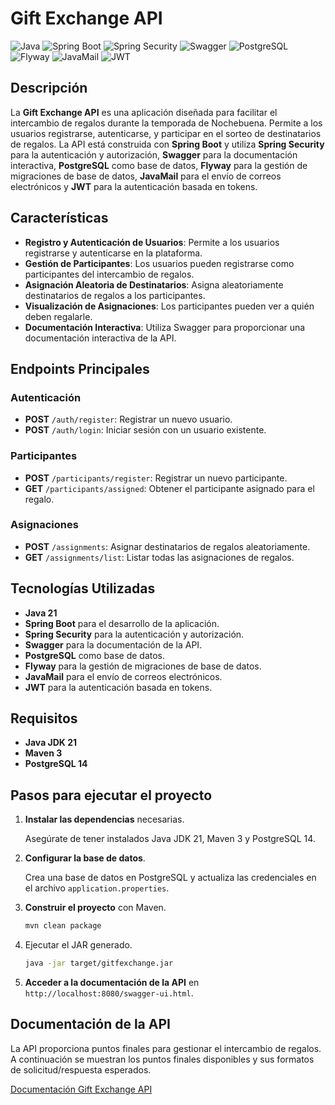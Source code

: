 # Gift Exchange API

![Java](https://img.shields.io/badge/Java-ED8B00?style=for-the-badge&logo=java&logoColor=white)
![Spring Boot](https://img.shields.io/badge/Spring%20Boot-6DB33F?style=for-the-badge&logo=spring&logoColor=white)
![Spring Security](https://img.shields.io/badge/Spring%20Security-6DB33F?style=for-the-badge&logo=spring-security&logoColor=white)
![Swagger](https://img.shields.io/badge/Swagger-85EA2D?style=for-the-badge&logo=swagger&logoColor=black)
![PostgreSQL](https://img.shields.io/badge/PostgreSQL-316192?style=for-the-badge&logo=postgresql&logoColor=white)
![Flyway](https://img.shields.io/badge/Flyway-CC0200?style=for-the-badge&logo=flyway&logoColor=white)
![JavaMail](https://img.shields.io/badge/JavaMail-007396?style=for-the-badge&logo=java&logoColor=white)
![JWT](https://img.shields.io/badge/JWT-000000?style=for-the-badge&logo=json-web-tokens&logoColor=white)

## Descripción

La **Gift Exchange API** es una aplicación diseñada para facilitar el intercambio de regalos durante la temporada de Nochebuena. Permite a los usuarios registrarse, autenticarse, y participar en el sorteo de destinatarios de regalos. La API está construida con **Spring Boot** y utiliza **Spring Security** para la autenticación y autorización, **Swagger** para la documentación interactiva, **PostgreSQL** como base de datos, **Flyway** para la gestión de migraciones de base de datos, **JavaMail** para el envío de correos electrónicos y **JWT** para la autenticación basada en tokens.

## Características

- **Registro y Autenticación de Usuarios**: Permite a los usuarios registrarse y autenticarse en la plataforma.
- **Gestión de Participantes**: Los usuarios pueden registrarse como participantes del intercambio de regalos.
- **Asignación Aleatoria de Destinatarios**: Asigna aleatoriamente destinatarios de regalos a los participantes.
- **Visualización de Asignaciones**: Los participantes pueden ver a quién deben regalarle.
- **Documentación Interactiva**: Utiliza Swagger para proporcionar una documentación interactiva de la API.

## Endpoints Principales

### Autenticación

- **POST** `/auth/register`: Registrar un nuevo usuario.
- **POST** `/auth/login`: Iniciar sesión con un usuario existente.

### Participantes

- **POST** `/participants/register`: Registrar un nuevo participante.
- **GET** `/participants/assigned`: Obtener el participante asignado para el regalo.

### Asignaciones

- **POST** `/assignments`: Asignar destinatarios de regalos aleatoriamente.
- **GET** `/assignments/list`: Listar todas las asignaciones de regalos.

## Tecnologías Utilizadas

- **Java 21**
- **Spring Boot** para el desarrollo de la aplicación.
- **Spring Security** para la autenticación y autorización.
- **Swagger** para la documentación de la API.
- **PostgreSQL** como base de datos.
- **Flyway** para la gestión de migraciones de base de datos.
- **JavaMail** para el envío de correos electrónicos.
- **JWT** para la autenticación basada en tokens.

## Requisitos

- **Java JDK 21**
- **Maven 3**
- **PostgreSQL 14**

## Pasos para ejecutar el proyecto

1. **Instalar las dependencias** necesarias.

   Asegúrate de tener instalados Java JDK 21, Maven 3 y PostgreSQL 14.

2. **Configurar la base de datos**.

   Crea una base de datos en PostgreSQL y actualiza las credenciales en el archivo `application.properties`.

3. **Construir el proyecto** con Maven.

   ```sh
   mvn clean package
   ```

4. Ejecutar el JAR generado.

   ```sh
   java -jar target/gitfexchange.jar
   ```

5. **Acceder a la documentación de la API** en `http://localhost:8080/swagger-ui.html`.

## Documentación de la API

La API proporciona puntos finales para gestionar el intercambio de regalos. A continuación se muestran los puntos finales disponibles y sus formatos de solicitud/respuesta esperados.

[Documentación Gift Exchange API](https://m3lb1z.github.io/challenge-gift-exchange/)
